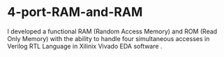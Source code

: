 # 4-port-RAM-and-RAM
I developed a functional RAM (Random Access Memory) and ROM (Read Only Memory) with the ability to handle four simultaneous accesses in Verilog RTL Language in Xilinix Vivado EDA software .
